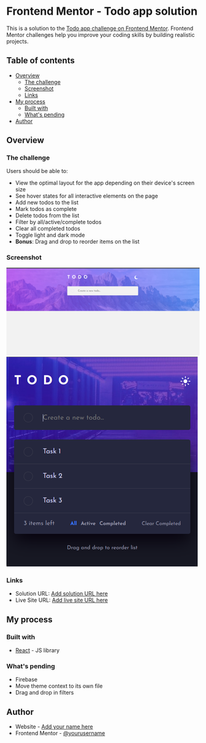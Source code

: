 # Frontend Mentor - Todo app solution

This is a solution to the [Todo app challenge on Frontend Mentor](https://www.frontendmentor.io/challenges/todo-app-Su1_KokOW). Frontend Mentor challenges help you improve your coding skills by building realistic projects.

## Table of contents

- [Overview](#overview)
  - [The challenge](#the-challenge)
  - [Screenshot](#screenshot)
  - [Links](#links)
- [My process](#my-process)
  - [Built with](#built-with)
  - [What's pending](#what-i-learned)
- [Author](#author)

## Overview

### The challenge

Users should be able to:

- View the optimal layout for the app depending on their device's screen size
- See hover states for all interactive elements on the page
- Add new todos to the list
- Mark todos as complete
- Delete todos from the list
- Filter by all/active/complete todos
- Clear all completed todos
- Toggle light and dark mode
- **Bonus**: Drag and drop to reorder items on the list

### Screenshot

![](./src/assets/screenshot1.png)
![](./src/assets/screenshot2.png)

### Links

- Solution URL: [Add solution URL here](https://github.com/BauTancredi/todo-app)
- Live Site URL: [Add live site URL here](https://bautancredi.github.io/todo-app/)

## My process

### Built with

- [React](https://reactjs.org/) - JS library

### What's pending

- Firebase
- Move theme context to its own file
- Drag and drop in filters

## Author

- Website - [Add your name here](https://www.bautista-tancredi.com)
- Frontend Mentor - [@yourusername](https://www.frontendmentor.io/profile/BauTancredi)
